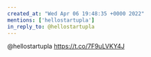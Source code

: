 ```yaml
---
created_at: "Wed Apr 06 19:48:35 +0000 2022"
mentions: ['hellostartupla']
in_reply_to: @hellostartupla
---
```


@hellostartupla https://t.co/7F9uLVKY4J